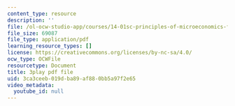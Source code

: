 ```yaml
---
content_type: resource
description: ''
file: /ol-ocw-studio-app/courses/14-01sc-principles-of-microeconomics-fall-2011/3ca3ceeb019dba89af880bb5a97f2e65_IuQjBqzmUKA.pdf
file_size: 69087
file_type: application/pdf
learning_resource_types: []
license: https://creativecommons.org/licenses/by-nc-sa/4.0/
ocw_type: OCWFile
resourcetype: Document
title: 3play pdf file
uid: 3ca3ceeb-019d-ba89-af88-0bb5a97f2e65
video_metadata:
  youtube_id: null
---
```

